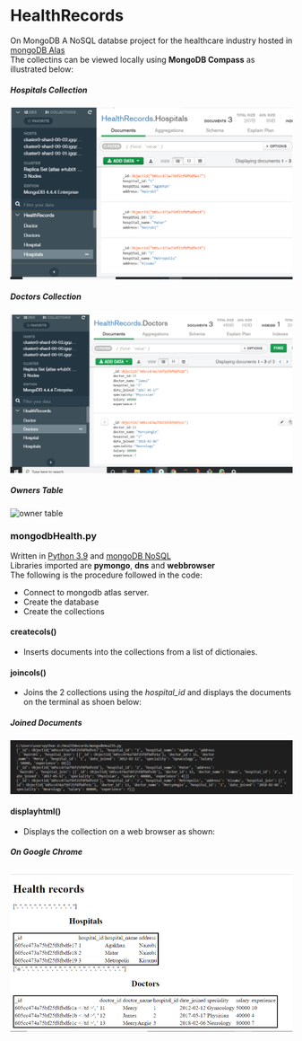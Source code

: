 # HealthRecords
On MongoDB
A  NoSQL databse project for the healthcare industry hosted in [mongoDB Alas](https://www.mongodb.com/cloud/atlas)     
The collectins can be viewed locally using **MongoDB Compass** as illustrated below:

##### Hospitals Collection
![hospitals](hospitals.png "hospitals")
##### Doctors Collection
![doctors](doctors.png "doctors")
##### Owners Table
![owner table](owners.png "owner table")

### mongodbHealth.py
Written in [Python 3.9](https://python.org) and [mongoDB NoSQL](https://www.mongodb.com/)     
Libraries imported are **pymongo**, **dns** and **webbrowser**  
The following is the procedure followed in the code:
- Connect to mongodb atlas server.
- Create the database
- Create the collections
#### createcols()
- Inserts documents into the collections from a list of dictionaies.
#### joincols()
- Joins the 2 collections using the *hospital_id* and displays the documents on the terminal as shoen below:
##### Joined Documents
![join](join.png "join")
#### displayhtml()
- Displays the collection on a web browser as shown:
##### On Google Chrome
![html](the_html.png "html")
